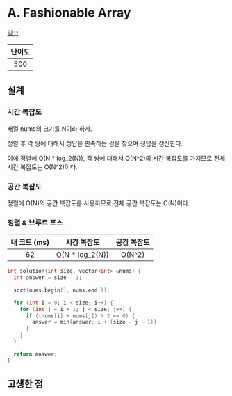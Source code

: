 # A. Fashionable Array

[링크](https://codeforces.com/contest/2110/problem/A)

| 난이도 |
| :----: |
|  500   |

## 설계

### 시간 복잡도

배열 nums의 크기를 N이라 하자.

정렬 후 각 쌍에 대해서 정답을 만족하는 쌍을 찾으며 정답을 갱신한다.

이에 정렬에 O(N \* log_2(N)), 각 쌍에 대해서 O(N^2)의 시간 복잡도를 가지므로 전체 시간 복잡도는 O(N^2)이다.

### 공간 복잡도

정렬에 O(N)의 공간 복잡도를 사용하므로 전체 공간 복잡도는 O(N)이다.

### 정렬 & 브루트 포스

| 내 코드 (ms) |   시간 복잡도    | 공간 복잡도 |
| :----------: | :--------------: | :---------: |
|      62      | O(N \* log_2(N)) |   O(N^2)    |

```cpp
int solution(int size, vector<int> &nums) {
  int answer = size - 1;

  sort(nums.begin(), nums.end());

  for (int i = 0; i < size; i++) {
    for (int j = i + 1; j < size; j++) {
      if ((nums[i] + nums[j]) % 2 == 0) {
        answer = min(answer, i + (size - j - 1));
      }
    }
  }

  return answer;
}
```

## 고생한 점
